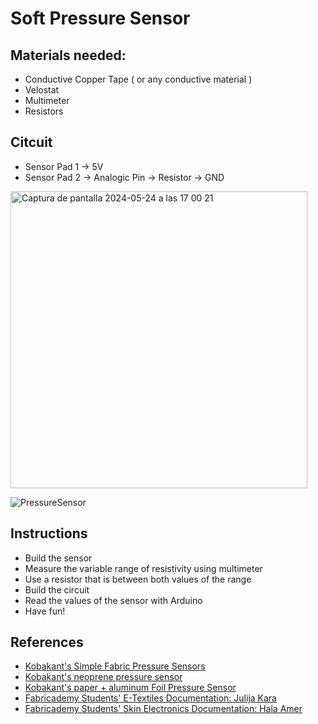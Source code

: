 # Soft Pressure Sensor

## Materials needed:

- Conductive Copper Tape ( or any conductive material )
- Velostat
- Multimeter
- Resistors

## Citcuit

- Sensor Pad 1 -> 5V
- Sensor Pad 2 -> Analogic Pin -> Resistor -> GND

<img width="475" alt="Captura de pantalla 2024-05-24 a las 17 00 21" src="https://github.com/linalab/sensors_library/assets/19651027/72ae1040-80ca-45b6-890f-004bab5e0c33">

![PressureSensor](https://github.com/linalab/sensors_library/assets/19651027/a679a7cb-1fe0-40c3-87ce-6721c0554454)


## Instructions
- Build the sensor
- Measure the variable range of resistivity using multimeter
- Use a resistor that is between both values ​​of the range
- Build the circuit
- Read the values of the sensor with Arduino
- Have fun!


## References
- [Kobakant's Simple Fabric Pressure Sensors](https://www.kobakant.at/DIY/?p=232)
- [Kobakant's neoprene pressure sensor](https://www.kobakant.at/DIY/?p=65)
- [Kobakant's paper + aluminum Foil Pressure Sensor](https://www.kobakant.at/DIY/?p=8936)
- [Fabricademy Students' E-Textiles Documentation: Julija Kara](https://class.textile-academy.org/2024/julija-karas/assignments/week05/)
- [Fabricademy Students' Skin Electronics Documentation: Hala Amer](https://class.textile-academy.org/2024/hala-amer/assignments/week12/)
  


